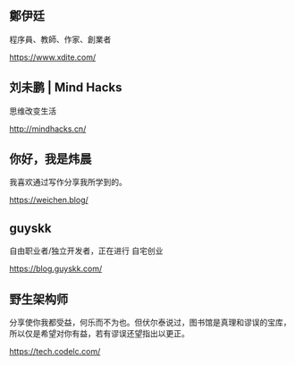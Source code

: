 
## 鄭伊廷
程序員、教師、作家、創業者

https://www.xdite.com/

## 刘未鹏 | Mind Hacks
思维改变生活

http://mindhacks.cn/

## 你好，我是炜晨
我喜欢通过写作分享我所学到的。 

https://weichen.blog/

## guyskk 
自由职业者/独立开发者，正在进行 自宅创业 

https://blog.guyskk.com/

## 野生架构师
分享使你我都受益，何乐而不为也。但伏尔泰说过，图书馆是真理和谬误的宝库，所以仅是希望对你有益，若有谬误还望指出以更正。

https://tech.codelc.com/
